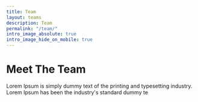 ```yaml
---
title: Team
layout: teams
description: Team
permalink: "/team/"
intro_image_absolute: true
intro_image_hide_on_mobile: true
---
```


# Meet The Team

Lorem Ipsum is simply dummy text of the printing and typesetting industry. Lorem Ipsum has been the industry's standard dummy te 

